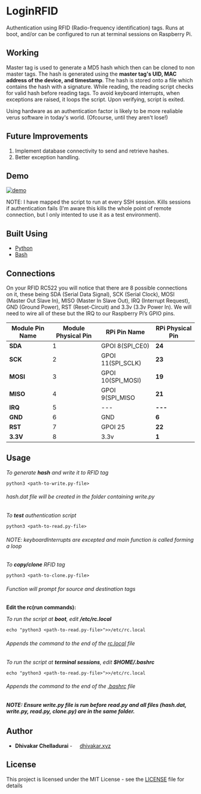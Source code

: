 # LoginRFID

Authentication using RFID (Radio-frequency identification) tags. Runs at boot, and/or can be configured to run at terminal sessions on Raspberry Pi.

## Working

Master tag is used to generate a MD5 hash which then can be cloned to non master tags. The hash is generated using the **master tag's UID, MAC address of the device, and timestamp**. The hash is stored onto a file which contains the hash with a signature. While reading, the reading script checks for valid hash before reading tags. To avoid keyboard interrupts, when exceptions are raised, it loops the script. Upon verifying, script is exited. 

Using hardware as an authentication factor is likely to be more realiable verus software in today's world. (Ofcourse, until they aren't lose!)

## Future Improvements

1. Implement database connectivity to send and retrieve hashes.
2. Better exception handling.

## Demo

[![demo](https://asciinema.org/a/fya448W8HEdupamxscgRSYzSi.svg)](https://asciinema.org/a/fya448W8HEdupamxscgRSYzSi?autoplay=1)

NOTE: I have mapped the script to run at every SSH session. Kills sessions if authentication fails (I'm aware this kills the whole point of remote connection, but I only intented to use it as a test environment).

## Built Using

* [Python](https://www.python.org/)
* [Bash](https://www.gnu.org/software/bash/)

## Connections

On your RFID RC522 you will notice that there are 8 possible connections on it, these being SDA (Serial Data Signal), SCK (Serial Clock), MOSI (Master Out Slave In), MISO (Master In Slave Out), IRQ (Interrupt Request), GND (Ground Power), RST (Reset-Circuit) and 3.3v (3.3v Power In). We will need to wire all of these but the IRQ to our Raspberry Pi’s GPIO pins.

| Module Pin Name | Module Physical Pin |    RPi Pin Name   | RPi Physical Pin |
|       ---       |         ---         |      ---          |        ---       |
| **SDA**         | 1                   | GPOI 8(SPI_CE0)   | **24**           |
| **SCK**         | 2                   | GPOI 11(SPI_SCLK) | **23**           |
| **MOSI**        | 3                   | GPOI 10(SPI_MOSI) | **19**           |
| **MISO**        | 4                   | GPOI 9(SPI_MISO   | **21**           |
| **IRQ**         | 5                   | ---               | **---**          |
| **GND**         | 6                   | GND               | **6**            |
| **RST**         | 7                   | GPOI 25           | **22**           |
| **3.3V**        | 8                   | 3.3v              | **1**            |

## Usage

*To generate **hash** and write it to RFID tag*
```
python3 <path-to-write.py-file>
```
###### hash.dat file will be created in the folder containing write.py

*To **test** authentication script*
```
python3 <path-to-read.py-file>
```
###### NOTE: keyboardInterrupts are excepted and main function is called forming a loop

*To **copy/clone** RFID tag*
```
python3 <path-to-clone.py-file>
```
###### Function will prompt for source and destination tags

**Edit the rc(run commands):**

*To run the script at **boot**, edit **/etc/rc.local***
```
echo "python3 <path-to-read.py-file>">>/etc/rc.local
```
###### Appends the command to the end of the [rc.local](https://www.raspberrypi.org/documentation/linux/usage/rc-local.md) file

*To run the script at **terminal sessions**, edit **$HOME/.bashrc***
```
echo "python3 <path-to-read.py-file>">>/etc/rc.local
```
###### Appends the command to the end of the [.bashrc](https://www.raspberrypi.org/documentation/linux/usage/bashrc.md) file
###### **NOTE: Ensure write.py file is run before read.py and all files (hash.dat, write.py, read.py, clone.py) are in the same folder.**

## Author

* **Dhivakar Chelladurai** - <img src="https://dhivakar.xyz/images/logo.png" width=12px height=12px > <a href="https://dhivakar.xyz">dhivakar.xyz</a>

## License

This project is licensed under the MIT License - see the [LICENSE](LICENSE) file for details
